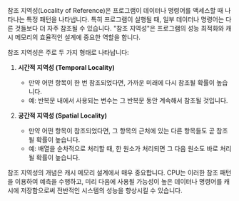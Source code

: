 참조 지역성(Locality of Reference)은 프로그램이 데이터나 명령어를 액세스할 때 나타나는 특정 패턴을 나타냅니다. 특히 프로그램이 실행될 때, 일부 데이터나 명령어는 다른 것들보다 더 자주 참조될 수 있습니다. "참조 지역성"은 프로그램의 성능 최적화와 캐시 메모리의 효율적인 설계에 중요한 역할을 합니다.

참조 지역성은 주로 두 가지 형태로 나타납니다:

1. **시간적 지역성 (Temporal Locality)**
    
    - 만약 어떤 항목이 한 번 참조되었다면, 가까운 미래에 다시 참조될 확률이 높습니다.
    - 예: 반복문 내에서 사용되는 변수는 그 반복문 동안 계속해서 참조될 것입니다.
2. **공간적 지역성 (Spatial Locality)**
    
    - 만약 어떤 항목이 참조되었다면, 그 항목의 근처에 있는 다른 항목들도 곧 참조될 확률이 높습니다.
    - 예: 배열을 순차적으로 처리할 때, 한 원소가 처리되면 그 다음 원소도 바로 처리될 확률이 높습니다.

참조 지역성의 개념은 캐시 메모리 설계에서 매우 중요합니다. CPU는 이러한 참조 패턴을 이용하여 예측을 수행하고, 미리 다음에 사용될 가능성이 높은 데이터나 명령어를 캐시에 저장함으로써 전반적인 시스템의 성능을 향상시킬 수 있습니다.
